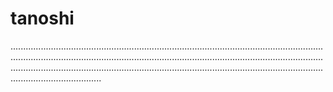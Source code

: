 # tanoshi
........................................................................................................................................................................................................................................................................................................................................................................................................................